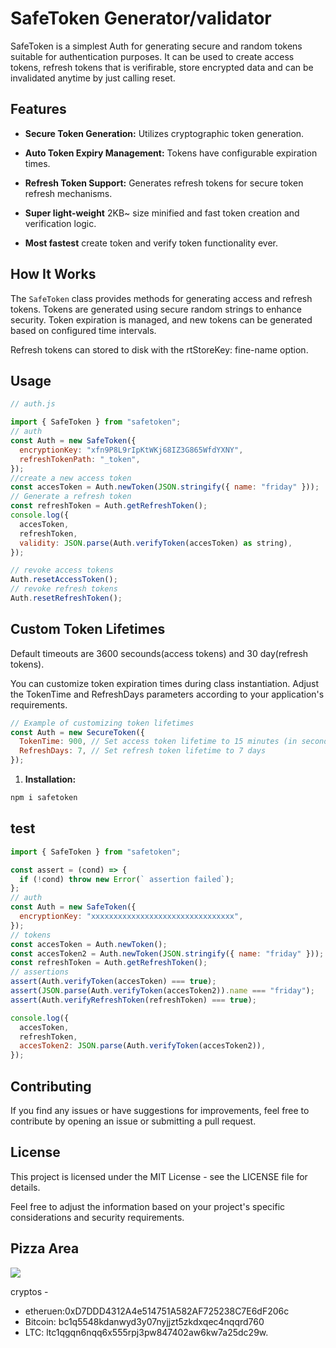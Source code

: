 # SafeToken Generator/validator

SafeToken is a simplest Auth for generating secure and random tokens suitable for authentication purposes. It can be used to create access tokens, refresh tokens that is verifirable, store encrypted data and can be invalidated anytime by just calling reset.

## Features

- **Secure Token Generation:** Utilizes cryptographic token generation.
- **Auto Token Expiry Management:** Tokens have configurable expiration times.
- **Refresh Token Support:** Generates refresh tokens for secure token refresh mechanisms.

- **Super light-weight** 2KB~ size minified and fast token creation and verification logic.
- **Most fastest** create token and verify token functionality ever.

## How It Works

The `SafeToken` class provides methods for generating access and refresh tokens. Tokens are generated using secure random strings to enhance security. Token expiration is managed, and new tokens can be generated based on configured time intervals.

Refresh tokens can stored to disk with the rtStoreKey: fine-name option.

## Usage

```js
// auth.js

import { SafeToken } from "safetoken";
// auth
const Auth = new SafeToken({
  encryptionKey: "xfn9P8L9rIpKtWKj68IZ3G865WfdYXNY",
  refreshTokenPath: "_token",
});
//create a new access token
const accesToken = Auth.newToken(JSON.stringify({ name: "friday" }));
// Generate a refresh token
const refreshToken = Auth.getRefreshToken();
console.log({
  accesToken,
  refreshToken,
  validity: JSON.parse(Auth.verifyToken(accesToken) as string),
});

// revoke access tokens
Auth.resetAccessToken();
// revoke refresh tokens
Auth.resetRefreshToken();

```

## Custom Token Lifetimes

Default timeouts are 3600 secounds(access tokens) and 30 day(refresh tokens).

You can customize token expiration times during class instantiation. Adjust the TokenTime and RefreshDays parameters according to your application's requirements.

```js
// Example of customizing token lifetimes
const Auth = new SecureToken({
  TokenTime: 900, // Set access token lifetime to 15 minutes (in seconds)
  RefreshDays: 7, // Set refresh token lifetime to 7 days
});
```

1. **Installation:**

```bash
npm i safetoken
```

## test

```js
import { SafeToken } from "safetoken";

const assert = (cond) => {
  if (!cond) throw new Error(` assertion failed`);
};
// auth
const Auth = new SafeToken({
  encryptionKey: "xxxxxxxxxxxxxxxxxxxxxxxxxxxxxxxx",
});
// tokens
const accesToken = Auth.newToken();
const accesToken2 = Auth.newToken(JSON.stringify({ name: "friday" }));
const refreshToken = Auth.getRefreshToken();
// assertions
assert(Auth.verifyToken(accesToken) === true);
assert(JSON.parse(Auth.verifyToken(accesToken2)).name === "friday");
assert(Auth.verifyRefreshToken(refreshToken) === true);

console.log({
  accesToken,
  refreshToken,
  accesToken2: JSON.parse(Auth.verifyToken(accesToken2)),
});
```

## Contributing

If you find any issues or have suggestions for improvements, feel free to contribute by opening an issue or submitting a pull request.

## License

This project is licensed under the MIT License - see the LICENSE file for details.

Feel free to adjust the information based on your project's specific considerations and security requirements.

## Pizza Area

<a href="https://www.buymeacoffee.com/fridaycandour"><img src="https://img.buymeacoffee.com/button-api/?text=Buy us a coffee&emoji=&slug=fridaycandour&button_colour=FFDD00&font_colour=000000&outline_colour=000000&coffee_colour=ffffff" /></a>

cryptos -

- etheruen:0xD7DDD4312A4e514751A582AF725238C7E6dF206c
- Bitcoin: bc1q5548kdanwyd3y07nyjjzt5zkdxqec4nqqrd760
- LTC: ltc1qgqn6nqq6x555rpj3pw847402aw6kw7a25dc29w.
